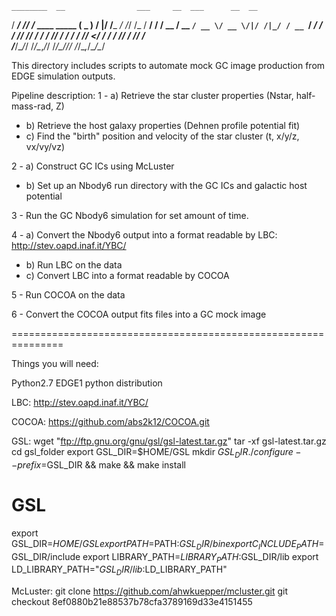     ________  __                ___     __  ___      __  __ 
   / ____/ /_/ /_  ____ _____  ( _ )   /  |/  /___ _/ /_/ /_
  / __/ / __/ __ \/ __ `/ __ \/ __ \/|/ /|_/ / __ `/ __/ __/
 / /___/ /_/ / / / /_/ / / / / /_/  </ /  / / /_/ / /_/ /_  
/_____/\__/_/ /_/\__,_/_/ /_/\____/\/_/  /_/\__,_/\__/\__/  
                                                           

This directory includes scripts to automate mock GC image
production from EDGE simulation outputs.

Pipeline description:
1 - a) Retrieve the star cluster properties (Nstar, half-mass-rad, Z)
  - b) Retrieve the host galaxy properties (Dehnen profile potential fit)
  - c) Find the "birth" position and velocity of the star cluster (t, x/y/z, vx/vy/vz)

2 - a) Construct GC ICs using McLuster
  - b) Set up an Nbody6 run directory with the GC ICs and galactic host potential

3 - Run the GC Nbody6 simulation for set amount of time.

4 - a) Convert the Nbody6 output into a format readable by LBC: http://stev.oapd.inaf.it/YBC/
  - b) Run LBC on the data
  - c) Convert LBC into a format readable by COCOA

5 - Run COCOA on the data

6 - Convert the COCOA output fits files into a GC mock image



===============================================================

Things you will need:

Python2.7
EDGE1 python distribution

LBC:
http://stev.oapd.inaf.it/YBC/

COCOA:
https://github.com/abs2k12/COCOA.git

GSL:
wget "ftp://ftp.gnu.org/gnu/gsl/gsl-latest.tar.gz"
tar -xf gsl-latest.tar.gz
cd gsl_folder
export GSL_DIR=$HOME/GSL
mkdir $GSL_DIR
./configure --prefix=$GSL_DIR && make && make install
# GSL
export GSL_DIR=$HOME/GSL
export PATH=$PATH:$GSL_DIR/bin
export C_INCLUDE_PATH=$GSL_DIR/include
export LIBRARY_PATH=$LIBRARY_PATH:$GSL_DIR/lib
export LD_LIBRARY_PATH="$GSL_DIR/lib:$LD_LIBRARY_PATH"

McLuster:
git clone https://github.com/ahwkuepper/mcluster.git
git checkout 8ef0880b21e88537b78cfa3789169d33e4151455
